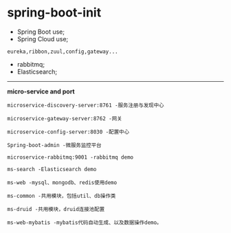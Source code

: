 # **spring-boot-init**

 - Spring Boot use;
 - Spring Cloud use;
 

```
eureka,ribbon,zuul,config,gateway...
```

 - rabbitmq;
 - Elasticsearch;


----------
**micro-service and port**

```
microservice-discovery-server:8761 -服务注册与发现中心

microservice-gateway-server:8762 -网关

microservice-config-server:8030 -配置中心

Spring-boot-admin -微服务监控平台

microservice-rabbitmq:9001 -rabbitmq demo

ms-search -Elasticsearch demo

ms-web -mysql、mongodb、redis使用demo

ms-common -共用模块，包括util、db操作类

ms-druid -共用模块，druid连接池配置

ms-web-mybatis -mybatis代码自动生成、以及数据操作demo。

```

